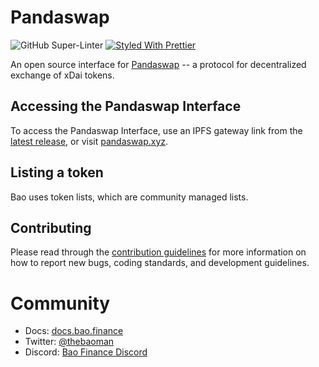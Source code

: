 # Pandaswap
![GitHub Super-Linter](https://github.com/baofinance/pandaswap-ui/workflows/Lint%20Code%20Base/badge.svg)
[![Styled With Prettier](https://img.shields.io/badge/code_style-prettier-ff69b4.svg)](https://prettier.io/)

An open source interface for [Pandaswap](https://pandaswap.xyz) -- a protocol for decentralized exchange of xDai tokens.

## Accessing the Pandaswap Interface
To access the Pandaswap Interface, use an IPFS gateway link from the
[latest release](https://github.com/1Hive/uniswap-interface/releases/latest),
or visit [pandaswap.xyz](https://pandaswap.xyz).

## Listing a token
Bao uses token lists, which are community managed lists.

## Contributing
Please read through the [contribution guidelines](./CONTRIBUTING.md) for more information on 
how to report new bugs, coding standards, and development guidelines.

# Community 
- Docs: [docs.bao.finance](https://docs.bao.finance)
- Twitter: [@thebaoman](https://twitter.com/thebaoman)
- Discord: [Bao Finance Discord](https://discord.gg/BW3P62vJXT)